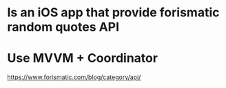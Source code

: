 # Is an iOS app that provide forismatic random quotes API
# Use MVVM + Coordinator 



https://www.forismatic.com/blog/category/api/
